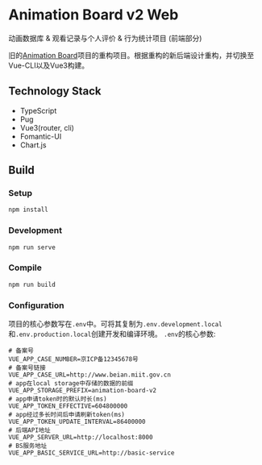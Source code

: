 # Animation Board v2 Web
动画数据库 & 观看记录与个人评价 & 行为统计项目 (前端部分)

旧的[Animation Board](https://github.com/HeerKirov/AnimationBoard-Web)项目的重构项目。根据重构的新后端设计重构，并切换至Vue-CLI以及Vue3构建。

## Technology Stack
* TypeScript
* Pug
* Vue3(router, cli)
* Fomantic-UI
* Chart.js

## Build
### Setup
```bash
npm install
```
### Development
```bash
npm run serve
```
### Compile
```bash
npm run build
```

### Configuration
项目的核心参数写在`.env`中。可将其复制为`.env.development.local`和`.env.production.local`创建开发和编译环境。
`.env`的核心参数:
```
# 备案号
VUE_APP_CASE_NUMBER=京ICP备12345678号
# 备案号链接
VUE_APP_CASE_URL=http://www.beian.miit.gov.cn
# app在local storage中存储的数据的前缀
VUE_APP_STORAGE_PREFIX=animation-board-v2
# app申请token时的默认时长(ms)
VUE_APP_TOKEN_EFFECTIVE=604800000
# app经过多长时间后申请刷新token(ms)
VUE_APP_TOKEN_UPDATE_INTERVAL=86400000
# 后端API地址
VUE_APP_SERVER_URL=http://localhost:8000
# BS服务地址
VUE_APP_BASIC_SERVICE_URL=http://basic-service
```
